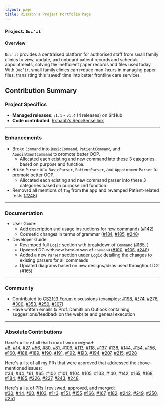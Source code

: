 ```yaml
---
layout: page
title: Rishabh's Project Portfolio Page
---
```


### Project: `Doc'it`

#### Overview
`Doc’it` provides a centralised platform for authorised staff from small family clinics to view, update, and onboard
patient records and schedule appointments, solving the inefficient paper records and files used today. With `Doc’it`,
small family clinics can reduce man-hours in managing paper files, translating this ‘saved’ time into better frontline
care services.

## Contribution Summary

### Project Specifics
* **Managed releases**: `v1.1` - `v1.4` (4 releases) on GitHub
* **Code contributed**: [Rishabh's RepoSense link](https://nus-cs2103-ay2122s1.github.io/tp-dashboard/?search=rish-16&sort=totalCommits%20dsc&sortWithin=title&timeframe=commit&mergegroup=&groupSelect=groupByAuthors&breakdown=true&checkedFileTypes=docs~functional-code~test-code~other&since=2021-09-17&tabOpen=true&tabType=authorship&tabAuthor=rish-16&tabRepo=AY2122S1-CS2103-W14-1%2Ftp%5Bmaster%5D&authorshipIsMergeGroup=false&authorshipFileTypes=docs~functional-code~test-code&authorshipIsBinaryFileTypeChecked=false&zFR=false)

---

### Enhancements

* Broke `Command` into `BasicCommand`, `PatientCommand`, and `AppointmentCommand` to promote better OOP.
  * Allocated each existing and new command into these 3 categories based on purpose and function.
* Broke `Parser` into `BasicParser`, `PatientParser`, and `AppointmentParser` to promote better OOP.
  * Allocated each existing and new command parser into these 3 categories based on purpose and function.
* Removed all mentions of `Tag` from the app and revamped Patient-related tests ([#248](https://github.com/AY2122S1-CS2103-W14-1/tp/pull/248))

---

### Documentation
* User Guide:
  * Add description and usage instructions for new commands ([#142](https://github.com/AY2122S1-CS2103-W14-1/tp/pull/142))
  * Cosmetic changes in terms of grammar ([#184](https://github.com/AY2122S1-CS2103-W14-1/tp/pull/184), [#185](https://github.com/AY2122S1-CS2103-W14-1/tp/pull/185), [#248](https://github.com/AY2122S1-CS2103-W14-1/tp/pull/248))
* Developer Guide:
  * Revamped full `Logic` section with breakdown of `Command` ([#165](https://github.com/AY2122S1-CS2103-W14-1/tp/pull/165), )
  * Updated DG with new breakdown of `Command` ([#100](https://github.com/AY2122S1-CS2103-W14-1/tp/pull/100), [#105](https://github.com/AY2122S1-CS2103-W14-1/tp/pull/105), [#248](https://github.com/AY2122S1-CS2103-W14-1/tp/pull/248))
  * Added a new `Parser` section under `Logic` detailing the changes to existing parsers for all commands
  * Updated diagrams based on new designs/ideas used throughout DG ([#165](https://github.com/AY2122S1-CS2103-W14-1/tp/pull/165))

---

### Community
* Contributed to [CS2103 Forum](https://github.com/nus-cs2103-AY2122S1/forum/issues) discussions (examples: [#198](https://github.com/nus-cs2103-AY2122S1/forum/issues/198), [#274](https://github.com/nus-cs2103-AY2122S1/forum/issues/274), [#276](https://github.com/nus-cs2103-AY2122S1/forum/issues/276), [#300](https://github.com/nus-cs2103-AY2122S1/forum/issues/300), [#353](https://github.com/nus-cs2103-AY2122S1/forum/issues/353), [#250](https://github.com/nus-cs2103-AY2122S1/forum/issues/350), [#307](https://github.com/nus-cs2103-AY2122S1/forum/issues/307))
* Have written emails to Prof. Damith on Outlook containing suggestions/feedback on the website and general execution

---

### Absolute Contributions
Here's a list of all the Issues I was assigned: <br>
[#8](https://github.com/AY2122S1-CS2103-W14-1/tp/issues/8),
[#14](https://github.com/AY2122S1-CS2103-W14-1/tp/issues/14),
[#27](https://github.com/AY2122S1-CS2103-W14-1/tp/issues/27),
[#56](https://github.com/AY2122S1-CS2103-W14-1/tp/issues/56),
[#80](https://github.com/AY2122S1-CS2103-W14-1/tp/issues/80),
[#81](https://github.com/AY2122S1-CS2103-W14-1/tp/issues/81),
[#109](https://github.com/AY2122S1-CS2103-W14-1/tp/issues/109),
[#112](https://github.com/AY2122S1-CS2103-W14-1/tp/issues/112),
[#118](https://github.com/AY2122S1-CS2103-W14-1/tp/issues/118),
[#137](https://github.com/AY2122S1-CS2103-W14-1/tp/issues/137),
[#138](https://github.com/AY2122S1-CS2103-W14-1/tp/issues/138),
[#144](https://github.com/AY2122S1-CS2103-W14-1/tp/issues/144),
[#154](https://github.com/AY2122S1-CS2103-W14-1/tp/issues/154),
[#156](https://github.com/AY2122S1-CS2103-W14-1/tp/issues/156),
[#160](https://github.com/AY2122S1-CS2103-W14-1/tp/issues/160),
[#188](https://github.com/AY2122S1-CS2103-W14-1/tp/issues/188),
[#189](https://github.com/AY2122S1-CS2103-W14-1/tp/issues/189),
[#190](https://github.com/AY2122S1-CS2103-W14-1/tp/issues/190),
[#191](https://github.com/AY2122S1-CS2103-W14-1/tp/issues/191),
[#192](https://github.com/AY2122S1-CS2103-W14-1/tp/issues/192),
[#193](https://github.com/AY2122S1-CS2103-W14-1/tp/issues/193),
[#194](https://github.com/AY2122S1-CS2103-W14-1/tp/issues/194),
[#207](https://github.com/AY2122S1-CS2103-W14-1/tp/issues/207),
[#215](https://github.com/AY2122S1-CS2103-W14-1/tp/issues/215),
[#228](https://github.com/AY2122S1-CS2103-W14-1/tp/issues/228)

Here's a list of all my PRs that were approved that addressed the above-mentioned issues: <br>
[#34](https://github.com/AY2122S1-CS2103-W14-1/tp/pull/34),
[#44](https://github.com/AY2122S1-CS2103-W14-1/tp/pull/44),
[#61](https://github.com/AY2122S1-CS2103-W14-1/tp/pull/61),
[#65](https://github.com/AY2122S1-CS2103-W14-1/tp/pull/65),
[#100](https://github.com/AY2122S1-CS2103-W14-1/tp/pull/100),
[#101](https://github.com/AY2122S1-CS2103-W14-1/tp/pull/101),
[#104](https://github.com/AY2122S1-CS2103-W14-1/tp/pull/104),
[#105](https://github.com/AY2122S1-CS2103-W14-1/tp/pull/105),
[#133](https://github.com/AY2122S1-CS2103-W14-1/tp/pull/133),
[#140](https://github.com/AY2122S1-CS2103-W14-1/tp/pull/140),
[#142](https://github.com/AY2122S1-CS2103-W14-1/tp/pull/142),
[#165](https://github.com/AY2122S1-CS2103-W14-1/tp/pull/165),
[#168](https://github.com/AY2122S1-CS2103-W14-1/tp/pull/168),
[#184](https://github.com/AY2122S1-CS2103-W14-1/tp/pull/184),
[#185](https://github.com/AY2122S1-CS2103-W14-1/tp/pull/185),
[#226](https://github.com/AY2122S1-CS2103-W14-1/tp/pull/226),
[#227](https://github.com/AY2122S1-CS2103-W14-1/tp/pull/227),
[#243](https://github.com/AY2122S1-CS2103-W14-1/tp/pull/243),
[#248](https://github.com/AY2122S1-CS2103-W14-1/tp/pull/248),

Here's a list of PRs I reviewed, approved, and merged: <br>
[#30](https://github.com/AY2122S1-CS2103-W14-1/tp/pull/30),
[#44](https://github.com/AY2122S1-CS2103-W14-1/tp/pull/44),
[#60](https://github.com/AY2122S1-CS2103-W14-1/tp/pull/60),
[#103](https://github.com/AY2122S1-CS2103-W14-1/tp/pull/103),
[#143](https://github.com/AY2122S1-CS2103-W14-1/tp/pull/143),
[#151](https://github.com/AY2122S1-CS2103-W14-1/tp/pull/151),
[#155](https://github.com/AY2122S1-CS2103-W14-1/tp/pull/155),
[#166](https://github.com/AY2122S1-CS2103-W14-1/tp/pull/166),
[#167](https://github.com/AY2122S1-CS2103-W14-1/tp/pull/167),
[#182](https://github.com/AY2122S1-CS2103-W14-1/tp/pull/182),
[#242](https://github.com/AY2122S1-CS2103-W14-1/tp/pull/242),
[#249](https://github.com/AY2122S1-CS2103-W14-1/tp/pull/249),
[#250](https://github.com/AY2122S1-CS2103-W14-1/tp/pull/250),
[#251](https://github.com/AY2122S1-CS2103-W14-1/tp/pull/251)
